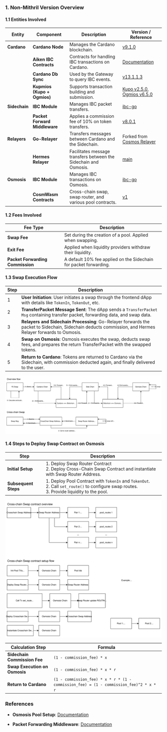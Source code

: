### 1. Non-Mithril Version Overview

#### 1.1 Entities Involved

| Entity      | Component                    | Description                                                                                                 | Version / Reference                                                                                                         |
|-------------|------------------------------|-------------------------------------------------------------------------------------------------------------|----------------------------------------------------------------------------------------------------------------------------|
| **Cardano** | **Cardano Node**             | Manages the Cardano blockchain.                                                                             | [v9.1.0](https://github.com/IntersectMBO/cardano-node/releases/tag/9.1.0)                                                  |
|             | **Aiken IBC Contracts**      | Contracts for handling IBC transactions on Cardano.                                                         | [Documentation](https://github.com/cardano-foundation/cardano-ibc-incubator/tree/draft/aiken-contract-docs/cardano/docs)   |
|             | **Cardano Db Sync**          | Used by the Gateway to query IBC events.                                                                    | [v13.1.1.3](https://github.com/IntersectMBO/cardano-db-sync/pkgs/container/cardano-db-sync/160873989?tag=13.1.1.3)         |
|             | **Kupmios (Kupo + Ogmios)**  | Supports transaction building and submission.                                                               | [Kupo v2.5.0](https://hub.docker.com/layers/cardanosolutions/kupo/v2.5.0/images/sha256-0055667e640bfb1c80504d302912daa1284381256e0433a8c07e473200fc962e?context=explore), [Ogmios v6.5.0](https://github.com/CardanoSolutions/ogmios/tree/v6.5.0) |
| **Sidechain**| **IBC Module**              | Manages IBC packet transfers.                                                                               | [ibc-go](https://github.com/cosmos/ibc-go)                                                                                                                        |
|             | **Packet Forward Middleware**| Applies a commission fee of 10% on token transfers.                                                         | [v8.0.1](https://github.com/cosmos/ibc-apps/releases/tag/middleware%2Fpacket-forward-middleware%2Fv8.0.1)                  |
| **Relayers**| **Go-Relayer**               | Transfers messages between Cardano and the Sidechain.                                                       | Forked from [Cosmos Relayer](https://github.com/cosmos/relayer)                                                            |
|             | **Hermes Relayer**           | Facilitates message transfers between the Sidechain and Osmosis.                                            | [main](https://github.com/informalsystems/hermes)                                                                   |
| **Osmosis** | **IBC Module**               | Manages IBC transactions on Osmosis.                                                                        | [ibc-go](https://github.com/cosmos/ibc-go)                                       |
|             | **CosmWasm Contracts**       | Cross-chain swap, swap router, and various pool contracts.                                                  | [v1](https://github.com/cardano-foundation/cardano-ibc-incubator/tree/v1.0.2-non-mithril-x-swap/chains/osmosis/configuration/cosmwasm/contracts)                         |

#### 1.2 Fees Involved

| Fee Type                         | Description                                                                                          |
|----------------------------------|------------------------------------------------------------------------------------------------------|
| **Swap Fee**                     | Set during the creation of a pool. Applied when swapping.                                                                   |
| **Exit Fee**                     | Applied when liquidity providers withdraw their liquidity.                                            |
| **Packet Forwarding Commission** | A default 10% fee applied on the Sidechain for packet forwarding.                                     |

#### 1.3 Swap Execution Flow

| Step | Description                                                                                                       |
|------|-------------------------------------------------------------------------------------------------------------------|
| 1    | **User Initiation**: User initiates a swap through the frontend dApp with details like `TokenIn`, `TokenOut`, etc.|
| 2    | **TransferPacket Message Sent**: The dApp sends a `TransferPacket Msg` containing transfer packet, forwarding data, and swap data.|
| 3    | **Relayers and Sidechain Processing**: Go-Relayer forwards the packet to Sidechain, Sidechain deducts commission, and Hermes Relayer forwards to Osmosis.|
| 4    | **Swap on Osmosis**: Osmosis executes the swap, deducts swap fees, and prepares the return TransferPacket with the swapped tokens.|
| 5    | **Return to Cardano**: Tokens are returned to Cardano via the Sidechain, with commission deducted again, and finally delivered to the user.|

![Overview Flow](./static/cardano-ibc-swap-flow.drawio.svg)

#### 1.4 Steps to Deploy Swap Contract on Osmosis

| Step                    | Description                                                                                                               |
|-------------------------|---------------------------------------------------------------------------------------------------------------------------|
| **Initial Setup**        | 1. Deploy Swap Router Contract<br>2. Deploy Cross-Chain Swap Contract and instantiate with Swap Router Address.          |
| **Subsequent Steps**     | 1. Deploy Pool Contract with `TokenIn` and `TokenOut`.<br>2. Call `set_route()` to configure swap routes.<br>3. Provide liquidity to the pool. |

![Crosschain Swap Contract Overview](./static/cardano-ibc-swap-cross-chain-swap-contract-overview.drawio.svg)


| Calculation Step                 | Formula                                                                                                          |
|----------------------------------|------------------------------------------------------------------------------------------------------------------|
| **Sidechain Commission Fee**      | `(1 - commission_fee) * x`                                                                                       |
| **Swap Execution on Osmosis**     | `(1 - commission_fee) * x * r`                                                                                   |
| **Return to Cardano**             | `(1 - commission_fee) * x * r * (1 - commission_fee) = (1 - commission_fee)^2 * x * r`                           |

### References

- **Osmosis Pool Setup**: [Documentation](https://docs.osmosis.zone/overview/integrate/pool-setup/#weighted-pool)

- **Packet Forwarding Middleware**: [Documentation](https://github.com/cosmos/ibc-apps/tree/main/middleware/packet-forward-middleware)

